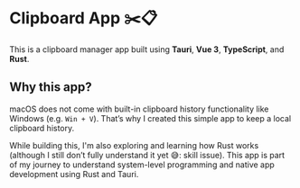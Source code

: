 # Clipboard App ✂️📋

This is a clipboard manager app built using **Tauri**, **Vue 3**, **TypeScript**, and **Rust**.

## Why this app?

macOS does not come with built-in clipboard history functionality like Windows (e.g. `Win + V`). That’s why I created this simple app to keep a local clipboard history.

While building this, I'm also exploring and learning how Rust works (although I still don’t fully understand it yet 😅: skill issue). This app is part of my journey to understand system-level programming and native app development using Rust and Tauri.
